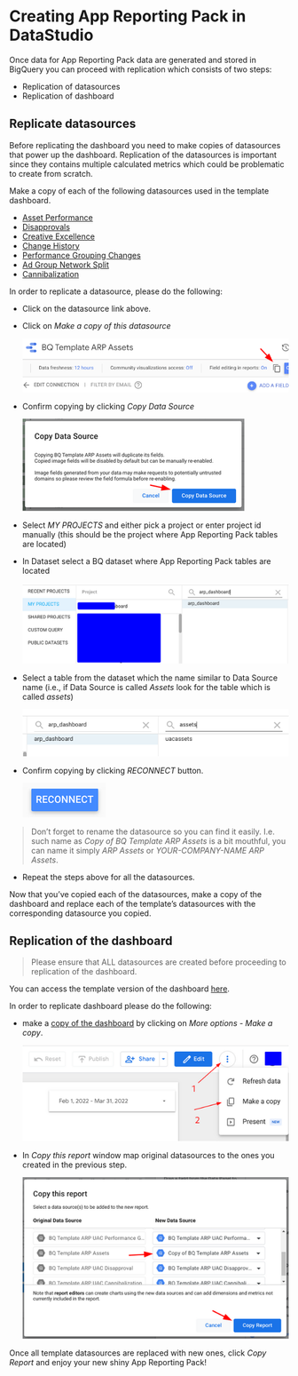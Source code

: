# Creating App Reporting Pack in DataStudio

Once data for App Reporting Pack data are generated and stored in BigQuery you can
proceed with replication which consists of two steps:

* Replication of datasources
* Replication of dashboard

## Replicate datasources

Before replicating the dashboard you need to make copies of datasources that power up the dashboard.
Replication of the datasources is important since they contains multiple calculated metrics which could be problematic to create from scratch.

Make a copy of each of the following datasources used in the template dashboard.
* [Asset Performance](https://datastudio.google.com/c/u/0/datasources/c0cbd3e6-b0ba-4ee2-9a3e-bb645e9dc88://datastudio.google.com/c/u/0/datasources/c0cbd3e6-b0ba-4ee2-9a3e-bb645e9dc88e)
* [Disapprovals](https://datastudio.google.com/c/u/0/datasources/2f25f95c-3307-4a13-97a3-3b5ce3d60340)
* [Creative Excellence](https://datastudio.google.com/c/u/0/datasources/124eb3dd-d299-4d57-946b-ab4a98fdc3d6)
* [Change History](https://datastudio.google.com/c/u/0/datasources/9fc9197c-1eaa-4343-a673-0af374d32149)
* [Performance Grouping Changes](https://datastudio.google.com/c/u/0/datasources/7100d995-e5c4-4390-be7c-d7b1d4fd6c44)
* [Ad Group Network Split ](https://datastudio.google.com/c/u/0/datasources/c37d8e08-2fbb-4d33-911c-d81130e90786)
* [Cannibalization](https://datastudio.google.com/c/u/0/datasources/79b2e275-3427-4eaf-a61a-5f4b550787fe)


In order to replicate a datasource, please do the following:
* Click on the datasource link above.
* Click on *Make a copy of this datasource*

	![make_copy_datasource](src/make_copy_datasource.png)

* Confirm copying by clicking *Copy Data Source*

	![confirm](src/copy_confirm.png)

* Select *MY PROJECTS* and either pick a project or enter project id manually (this should be the project where App Reporting Pack tables are located)
* In Dataset select a BQ dataset where App Reporting Pack tables are located

	![setup project](src/setup_project.png)
* Select a table from the dataset which the name similar to Data Source name (i.e., if Data Source is called *Assets* look for the table which is called *assets*)

	![select table](src/select_table.png)

* Confirm copying by clicking *RECONNECT* button.

	![reconnect](src/reconnect.png)


> Don’t forget to rename the datasource so you can find it easily. I.e. such name as *Copy of BQ Template ARP Assets* is a bit mouthful, you can name it simply *ARP Assets* or *YOUR-COMPANY-NAME ARP Assets*.

* Repeat the steps above for all the datasources.

Now that you’ve copied each of the datasources, make a copy of the dashboard and replace each of the template’s datasources with the corresponding datasource you copied.

## Replication of the dashboard

> Please ensure that ALL datasources are created before proceeding to replication of the dashboard.

You can access the template version of the dashboard [here](https://datastudio.google.com/c/u/0/reporting/6b7ef4da-2337-4178-bf9b-2c3097e6eae8/page/0hcO).

In order to replicate dashboard please do the following:

* make a [copy of the dashboard](https://support.google.com/datastudio/answer/7175478?hl=en#zippy=%2Cin-this-article) by clicking on *More options - Make a copy*.

	![copy dashboard](src/copy_dashboard.png)

* In *Copy this report* window map original datasources to the ones you created in the previous step.

	![datasource association](src/datasource_association.png)

Once all template datasources are replaced with new ones, click *Copy Report* and enjoy your new shiny App Reporting Pack!


